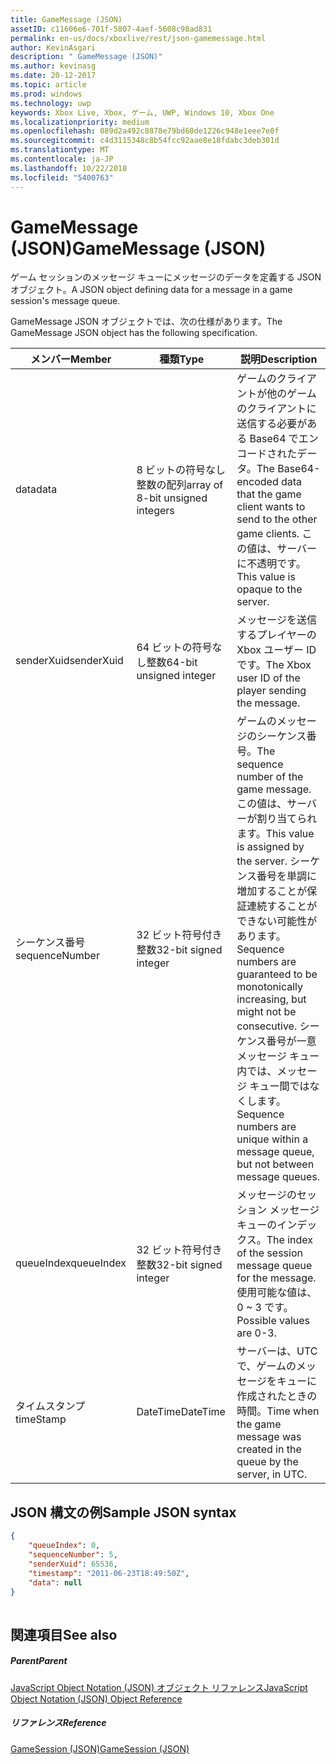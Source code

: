 ```yaml
---
title: GameMessage (JSON)
assetID: c11606e6-701f-5807-4aef-5608c98ad831
permalink: en-us/docs/xboxlive/rest/json-gamemessage.html
author: KevinAsgari
description: " GameMessage (JSON)"
ms.author: kevinasg
ms.date: 20-12-2017
ms.topic: article
ms.prod: windows
ms.technology: uwp
keywords: Xbox Live, Xbox, ゲーム, UWP, Windows 10, Xbox One
ms.localizationpriority: medium
ms.openlocfilehash: 089d2a492c8878e79bd60de1226c948e1eee7e0f
ms.sourcegitcommit: c4d3115348c8b54fcc92aae8e18fdabc3deb301d
ms.translationtype: MT
ms.contentlocale: ja-JP
ms.lasthandoff: 10/22/2018
ms.locfileid: "5400763"
---
```

# <a name="gamemessage-json"></a><span data-ttu-id="3766a-104">GameMessage (JSON)</span><span class="sxs-lookup"><span data-stu-id="3766a-104">GameMessage (JSON)</span></span>
<span data-ttu-id="3766a-105">ゲーム セッションのメッセージ キューにメッセージのデータを定義する JSON オブジェクト。</span><span class="sxs-lookup"><span data-stu-id="3766a-105">A JSON object defining data for a message in a game session's message queue.</span></span> 
<a id="ID4EN"></a>

  
 
<span data-ttu-id="3766a-106">GameMessage JSON オブジェクトでは、次の仕様があります。</span><span class="sxs-lookup"><span data-stu-id="3766a-106">The GameMessage JSON object has the following specification.</span></span>
 
| <span data-ttu-id="3766a-107">メンバー</span><span class="sxs-lookup"><span data-stu-id="3766a-107">Member</span></span>| <span data-ttu-id="3766a-108">種類</span><span class="sxs-lookup"><span data-stu-id="3766a-108">Type</span></span>| <span data-ttu-id="3766a-109">説明</span><span class="sxs-lookup"><span data-stu-id="3766a-109">Description</span></span>| 
| --- | --- | --- | 
| <span data-ttu-id="3766a-110">data</span><span class="sxs-lookup"><span data-stu-id="3766a-110">data</span></span>| <span data-ttu-id="3766a-111">8 ビットの符号なし整数の配列</span><span class="sxs-lookup"><span data-stu-id="3766a-111">array of 8-bit unsigned integers</span></span>| <span data-ttu-id="3766a-112">ゲームのクライアントが他のゲームのクライアントに送信する必要がある Base64 でエンコードされたデータ。</span><span class="sxs-lookup"><span data-stu-id="3766a-112">The Base64-encoded data that the game client wants to send to the other game clients.</span></span> <span data-ttu-id="3766a-113">この値は、サーバーに不透明です。</span><span class="sxs-lookup"><span data-stu-id="3766a-113">This value is opaque to the server.</span></span> | 
| <span data-ttu-id="3766a-114">senderXuid</span><span class="sxs-lookup"><span data-stu-id="3766a-114">senderXuid</span></span>| <span data-ttu-id="3766a-115">64 ビットの符号なし整数</span><span class="sxs-lookup"><span data-stu-id="3766a-115">64-bit unsigned integer</span></span>| <span data-ttu-id="3766a-116">メッセージを送信するプレイヤーの Xbox ユーザー ID です。</span><span class="sxs-lookup"><span data-stu-id="3766a-116">The Xbox user ID of the player sending the message.</span></span> | 
| <span data-ttu-id="3766a-117">シーケンス番号</span><span class="sxs-lookup"><span data-stu-id="3766a-117">sequenceNumber</span></span>| <span data-ttu-id="3766a-118">32 ビット符号付き整数</span><span class="sxs-lookup"><span data-stu-id="3766a-118">32-bit signed integer</span></span>| <span data-ttu-id="3766a-119">ゲームのメッセージのシーケンス番号。</span><span class="sxs-lookup"><span data-stu-id="3766a-119">The sequence number of the game message.</span></span> <span data-ttu-id="3766a-120">この値は、サーバーが割り当てられます。</span><span class="sxs-lookup"><span data-stu-id="3766a-120">This value is assigned by the server.</span></span> <span data-ttu-id="3766a-121">シーケンス番号を単調に増加することが保証連続することができない可能性があります。</span><span class="sxs-lookup"><span data-stu-id="3766a-121">Sequence numbers are guaranteed to be monotonically increasing, but might not be consecutive.</span></span> <span data-ttu-id="3766a-122">シーケンス番号が一意メッセージ キュー内では、メッセージ キュー間ではなくします。</span><span class="sxs-lookup"><span data-stu-id="3766a-122">Sequence numbers are unique within a message queue, but not between message queues.</span></span> | 
| <span data-ttu-id="3766a-123">queueIndex</span><span class="sxs-lookup"><span data-stu-id="3766a-123">queueIndex</span></span>| <span data-ttu-id="3766a-124">32 ビット符号付き整数</span><span class="sxs-lookup"><span data-stu-id="3766a-124">32-bit signed integer</span></span>| <span data-ttu-id="3766a-125">メッセージのセッション メッセージ キューのインデックス。</span><span class="sxs-lookup"><span data-stu-id="3766a-125">The index of the session message queue for the message.</span></span> <span data-ttu-id="3766a-126">使用可能な値は、0 ~ 3 です。</span><span class="sxs-lookup"><span data-stu-id="3766a-126">Possible values are 0-3.</span></span>| 
| <span data-ttu-id="3766a-127">タイムスタンプ</span><span class="sxs-lookup"><span data-stu-id="3766a-127">timeStamp</span></span>| <span data-ttu-id="3766a-128">DateTime</span><span class="sxs-lookup"><span data-stu-id="3766a-128">DateTime</span></span>| <span data-ttu-id="3766a-129">サーバーは、UTC で、ゲームのメッセージをキューに作成されたときの時間。</span><span class="sxs-lookup"><span data-stu-id="3766a-129">Time when the game message was created in the queue by the server, in UTC.</span></span> | 
  
<a id="ID4ERC"></a>

 
## <a name="sample-json-syntax"></a><span data-ttu-id="3766a-130">JSON 構文の例</span><span class="sxs-lookup"><span data-stu-id="3766a-130">Sample JSON syntax</span></span>
 

```json
{
    "queueIndex": 0,
    "sequenceNumber": 5,
    "senderXuid": 65536,
    "timestamp": "2011-06-23T18:49:50Z",
    "data": null
}
    
```

  
<a id="ID4E1C"></a>

 
## <a name="see-also"></a><span data-ttu-id="3766a-131">関連項目</span><span class="sxs-lookup"><span data-stu-id="3766a-131">See also</span></span>
 
<a id="ID4E3C"></a>

 
##### <a name="parent"></a><span data-ttu-id="3766a-132">Parent</span><span class="sxs-lookup"><span data-stu-id="3766a-132">Parent</span></span> 

[<span data-ttu-id="3766a-133">JavaScript Object Notation (JSON) オブジェクト リファレンス</span><span class="sxs-lookup"><span data-stu-id="3766a-133">JavaScript Object Notation (JSON) Object Reference</span></span>](atoc-xboxlivews-reference-json.md)

  
<a id="ID4EGD"></a>

 
##### <a name="reference"></a><span data-ttu-id="3766a-134">リファレンス</span><span class="sxs-lookup"><span data-stu-id="3766a-134">Reference</span></span> 

[<span data-ttu-id="3766a-135">GameSession (JSON)</span><span class="sxs-lookup"><span data-stu-id="3766a-135">GameSession (JSON)</span></span>](json-gamesession.md)

   